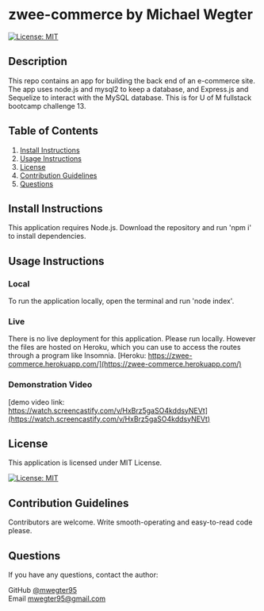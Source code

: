 # zwee-commerce by Michael Wegter

[![License: MIT](https://img.shields.io/badge/License-MIT-yellow.svg)](https://opensource.org/licenses/MIT)
    
## Description

This repo contains an app for building the back end of an e-commerce site. The app uses node.js and mysql2 to keep a database, and Express.js and Sequelize to interact with the MySQL database. This is for U of M fullstack bootcamp challenge 13.
      
## Table of Contents
1. [Install Instructions](#install-instructions)
2. [Usage Instructions](#usage-instructions)
3. [License](#license)
4. [Contribution Guidelines](#contribution-guidelines)
5. [Questions](#questions)

## Install Instructions

This application requires Node.js. Download the repository and run 'npm i' to install dependencies.
  
## Usage Instructions

### Local
To run the application locally, open the terminal and run 'node index'.

### Live
There is no live deployment for this application. Please run locally. However the files are hosted on Heroku, which you can use to access the routes through a program like Insomnia. [Heroku: https://zwee-commerce.herokuapp.com/](https://zwee-commerce.herokuapp.com/)


### Demonstration Video
[demo video link: https://watch.screencastify.com/v/HxBrz5gaSO4kddsyNEVt](https://watch.screencastify.com/v/HxBrz5gaSO4kddsyNEVt)


## License
  
This application is licensed under MIT License.
     
[![License: MIT](https://img.shields.io/badge/License-MIT-yellow.svg)](https://opensource.org/licenses/MIT)
    

## Contribution Guidelines

Contributors are welcome. Write smooth-operating and easy-to-read code please.



## Questions

If you have any questions, contact the author:  

GitHub [@mwegter95](https://github.com/mwegter95)  
Email [mwegter95@gmail.com](mailto:mwegter95@gmail.com)
